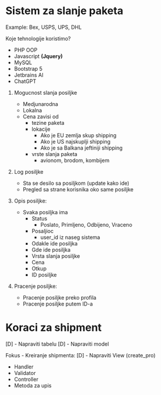 # Sistem za slanje paketa 
Example: Bex, USPS, UPS, DHL

Koje tehnologije koristimo?
- PHP OOP
- Javascript **(Jquery)**
- MySQL
- Bootstrap 5
- Jetbrains AI 
- ChatGPT

1. Mogucnost slanja posiljke
   - Medjunarodna 
   - Lokalna
   - Cena zavisi od
      - tezine paketa
      - lokacije
        - Ako je EU zemlja skup shipping
        - Ako je US najskuplji shipping
        - Ako je sa Balkana jeftiniji shipping
      - vrste slanja paketa
        - avionom, brodom, kombijem
   
2. Log posiljke
   - Sta se desilo sa posiljkom (update kako ide)
   - Pregled sa strane korisnika oko same posiljke

3. Opis posiljke:
   - Svaka posiljka ima 
     - Status 
       - Poslato, Primljeno, Odbijeno, Vraceno
     - Posaljioc 
       - user_id iz naseg sistema
     - Odakle ide posiljka
     - Gde ide posiljka
     - Vrsta slanja posiljke
     - Cena
     - Otkup
     - ID posiljke


4. Pracenje posiljke:
   - Pracenje posiljke preko profila
   - Pracenje posiljke putem ID-a



# Koraci za shipment
[D] - Napraviti tabelu
[D] - Napraviti model

Fokus - Kreiranje shipmenta:
[D] - Napraviti View (create_pro)
- Handler
- Validator
- Controller
- Metoda za upis